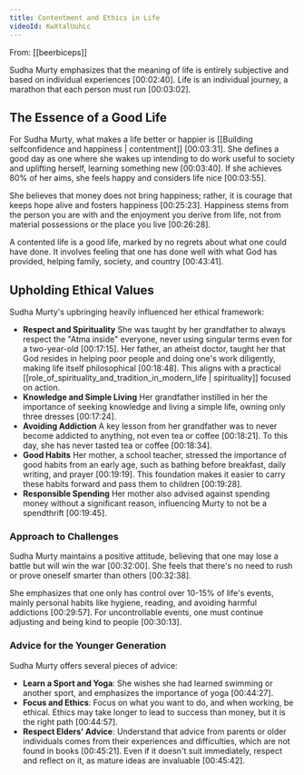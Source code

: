 ```yaml
---
title: Contentment and Ethics in Life
videoId: KwXtalUuhLc
---
```


From: [[beerbiceps]] <br/> 

Sudha Murty emphasizes that the meaning of life is entirely subjective and based on individual experiences <a class="yt-timestamp" data-t="00:02:40">[00:02:40]</a>. Life is an individual journey, a marathon that each person must run <a class="yt-timestamp" data-t="00:03:02">[00:03:02]</a>.

## The Essence of a Good Life
For Sudha Murty, what makes a life better or happier is [[Building selfconfidence and happiness | contentment]] <a class="yt-timestamp" data-t="00:03:31">[00:03:31]</a>. She defines a good day as one where she wakes up intending to do work useful to society and uplifting herself, learning something new <a class="yt-timestamp" data-t="00:03:40">[00:03:40]</a>. If she achieves 80% of her aims, she feels happy and considers life nice <a class="yt-timestamp" data-t="00:03:55">[00:03:55]</a>.

She believes that money does not bring happiness; rather, it is courage that keeps hope alive and fosters happiness <a class="yt-timestamp" data-t="00:25:23">[00:25:23]</a>. Happiness stems from the person you are with and the enjoyment you derive from life, not from material possessions or the place you live <a class="yt-timestamp" data-t="00:26:28">[00:26:28]</a>.

A contented life is a good life, marked by no regrets about what one could have done. It involves feeling that one has done well with what God has provided, helping family, society, and country <a class="yt-timestamp" data-t="00:43:41">[00:43:41]</a>.

## Upholding Ethical Values
Sudha Murty's upbringing heavily influenced her ethical framework:
*   **Respect and Spirituality** She was taught by her grandfather to always respect the "Atma inside" everyone, never using singular terms even for a two-year-old <a class="yt-timestamp" data-t="00:17:15">[00:17:15]</a>. Her father, an atheist doctor, taught her that God resides in helping poor people and doing one's work diligently, making life itself philosophical <a class="yt-timestamp" data-t="00:18:48">[00:18:48]</a>. This aligns with a practical [[role_of_spirituality_and_tradition_in_modern_life | spirituality]] focused on action.
*   **Knowledge and Simple Living** Her grandfather instilled in her the importance of seeking knowledge and living a simple life, owning only three dresses <a class="yt-timestamp" data-t="00:17:24">[00:17:24]</a>.
*   **Avoiding Addiction** A key lesson from her grandfather was to never become addicted to anything, not even tea or coffee <a class="yt-timestamp" data-t="00:18:21">[00:18:21]</a>. To this day, she has never tasted tea or coffee <a class="yt-timestamp" data-t="00:18:34">[00:18:34]</a>.
*   **Good Habits** Her mother, a school teacher, stressed the importance of good habits from an early age, such as bathing before breakfast, daily writing, and prayer <a class="yt-timestamp" data-t="00:19:19">[00:19:19]</a>. This foundation makes it easier to carry these habits forward and pass them to children <a class="yt-timestamp" data-t="00:19:28">[00:19:28]</a>.
*   **Responsible Spending** Her mother also advised against spending money without a significant reason, influencing Murty to not be a spendthrift <a class="yt-timestamp" data-t="00:19:45">[00:19:45]</a>.

### Approach to Challenges
Sudha Murty maintains a positive attitude, believing that one may lose a battle but will win the war <a class="yt-timestamp" data-t="00:32:00">[00:32:00]</a>. She feels that there's no need to rush or prove oneself smarter than others <a class="yt-timestamp" data-t="00:32:38">[00:32:38]</a>.

She emphasizes that one only has control over 10-15% of life's events, mainly personal habits like hygiene, reading, and avoiding harmful addictions <a class="yt-timestamp" data-t="00:29:57">[00:29:57]</a>. For uncontrollable events, one must continue adjusting and being kind to people <a class="yt-timestamp" data-t="00:30:13">[00:30:13]</a>.

### Advice for the Younger Generation
Sudha Murty offers several pieces of advice:
*   **Learn a Sport and Yoga**: She wishes she had learned swimming or another sport, and emphasizes the importance of yoga <a class="yt-timestamp" data-t="00:44:27">[00:44:27]</a>.
*   **Focus and Ethics**: Focus on what you want to do, and when working, be ethical. Ethics may take longer to lead to success than money, but it is the right path <a class="yt-timestamp" data-t="00:44:57">[00:44:57]</a>.
*   **Respect Elders' Advice**: Understand that advice from parents or older individuals comes from their experiences and difficulties, which are not found in books <a class="yt-timestamp" data-t="00:45:21">[00:45:21]</a>. Even if it doesn't suit immediately, respect and reflect on it, as mature ideas are invaluable <a class="yt-timestamp" data-t="00:45:42">[00:45:42]</a>.
